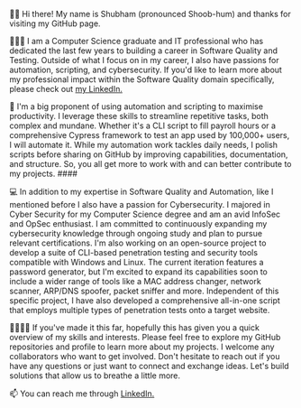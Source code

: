 👋🏽 Hi there! My name is Shubham (pronounced Shoob-hum) and thanks for visiting my GitHub page. 

👨🏽‍💻 I am a Computer Science graduate and IT professional who has dedicated the last few years to building a career in Software Quality and Testing. Outside of what I focus on in my career, I also have passions for automation, scripting, and cybersecurity. If you'd like to learn more about my professional impact within the Software Quality domain specifically, please check out [my LinkedIn.](https://www.linkedin.com/in/sharma-it/) 

🤖 I'm a big proponent of using automation and scripting to maximise productivity. I leverage these skills to streamline repetitive tasks, both complex and mundane. Whether it's a CLI script to fill payroll hours or a comprehensive Cypress framework to test an app used by 100,000+ users, I will automate it. While my automation work tackles daily needs, I polish scripts before sharing on GitHub by improving capabilities, documentation, and structure. So, you all get more to work with and can better contribute to my projects. ####

💻 In addition to my expertise in Software Quality and Automation, like I mentioned before I also have a passion for Cybersecurity. I majored in Cyber Security for my Computer Science degree and am an avid InfoSec and OpSec enthusiast. I am committed to continuously expanding my cybersecurity knowledge through ongoing study and plan to pursue relevant certifications. I'm also working on an open-source project to develop a suite of CLI-based penetration testing and security tools compatible with Windows and Linux. The current iteration features a password generator, but I'm excited to expand its capabilities soon to include a wider range of tools like a MAC address changer, network scanner, ARP/DNS spoofer, packet sniffer and more. Independent of this specific project, I have also developed a comprehensive all-in-one script that employs multiple types of penetration tests onto a target website. 

🫱🏽‍🫲🏻 If you've made it this far, hopefully this has given you a quick overview of my skills and interests. Please feel free to explore my GitHub repositories and profile to learn more about my projects. I welcome any collaborators who want to get involved. Don't hesitate to reach out if you have any questions or just want to connect and exchange ideas. Let's build solutions that allow us to breathe a little more. 

📫 You can reach me through [LinkedIn.](https://www.linkedin.com/in/sharma-it/) 
